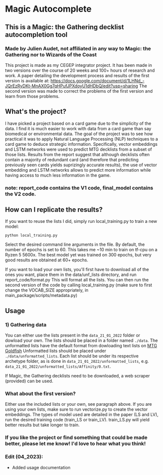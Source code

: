 # Magic Autocomplete
## This is a Magic: the Gathering decklist autocompletion tool
### Made by Julien Audet, not affiliated in any way to Magic: the Gathering nor to Wizards of the Coast

This project is made as my CEGEP integrator project. It has been made in two versions over the course of 20 weeks and 100+ hours of research and work. A paper detailing the development process and results of the first version is available at: https://docs.google.com/document/d/1LHNd_-JQrEzRyDKt-MnAX0Gg7qHPufJPXdoyU1dHDbQ/edit?usp=sharing The second version was made to correct the problems of the first version and learn from those problems. 

## What's the project?
I have picked a project based on a card game due to the simplicity of the data. I find it is much easier to work with data from a card game than say biomedical or environmental data. The goal of the project was to see how practical it was to apply Natural Language Processing (NLP) techniques to a card game to deduce strategic information. Specifically, vector embeddings and LSTM networks were used to predict MTG decklists from a subset of those lists. Results from the report suggest that although decklists often contain a majority of redundant card (and therefore that predicting previously seen cards yields suprizingly accurate results), the use of vector embedding and LSTM networks allows to predict more information while having access to much less information in the game. 


### note: report_code contains the V1 code, final_model contains the V2 code. 

## How can I replicate the results?
  If you want to reuse the lists I did, simply run local_training.py to train a new model:
  
 ```python local_training.py```
 
Select the desired command line arguments in the file. By default, the number of epochs is set to 60. This takes me ~10 min to train on tf-cpu on a Ryzen 5 5600x. The best model yet was trained on 300 epochs, but very good results are obtained at 60+ epochs.
 
If you want to load your own lists, you'll first have to download all of the ones you want, place them in the data/unf_lists directory, and run report_code/format.py This will format all the lists. You can then run the second version of the code by calling local_training.py (make sure to first change the VOCAB_SIZE appropriately, in main_package/scripts/metadata.py)

## Usage
### 1) Gathering data
You can either use the lists present in the `data_21_01_2022` folder or dowload your own.
The lists should be placed in a folder named `./data`.
The unformatted lists have the default format from dowloading text lists on [MTG Goldfish](https://www.mtggoldfish.com)
Unformatted lists should be placed under `./data/unformatted_lists`. Each list should be under its
respective archetype folder, as is done in `data_21_01_2022/unformatted_lists`, e.g. `data_21_01_2022/unformatted_lists/Affinity/0.txt`.

If Magic, the Gathering decklists need to be downloaded, a web scraper (provided) can be used.


### What about the first version?
Either use the included lists or your own, see paragraph above. If you are using your own lists, make sure to run vectorize.py to create the vector embeddings. 
The types of model used are detailed in the paper (LS and LV), run the desired training code (train_LS or train_LV). train_LS.py will yield better results but take longer to train. 

### If you like the project or find something that could be made better, please let me know! I'd love to hear what you think!

### Edit (04_2023):
* Added usage documentation